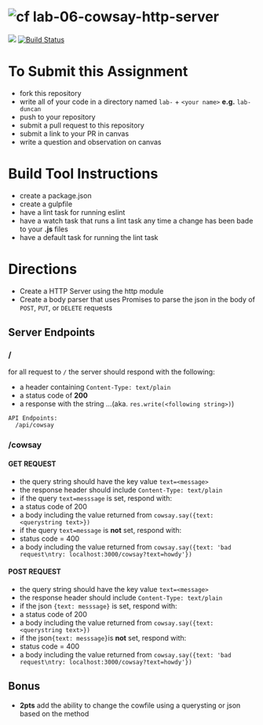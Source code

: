 ![cf](https://i.imgur.com/7v5ASc8.png) lab-06-cowsay-http-server
======

[![](https://img.shields.io/badge/Issues%3F-Ask%20for%20Help!-55cbe0.svg)](https://github.com/codefellows/seattle-javascript-401n1/issues/new)
[![Build Status](https://travis-ci.org/codefellows-seattle-javascript-401n1/lab-03-fs-async.svg?branch=master)](https://travis-ci.org/codefellows-seattle-javascript-401n1/lab-03-fs-async)

# To Submit this Assignment
  * fork this repository
  * write all of your code in a directory named `lab-` + `<your name>` **e.g.** `lab-duncan`
  * push to your repository
  * submit a pull request to this repository
  * submit a link to your PR in canvas
  * write a question and observation on canvas

# Build Tool Instructions
* create a package.json
* create a gulpfile
 * have a lint task for running eslint
 * have a watch task that runs a lint task any time a change has been bade to your **.js** files
 * have a default task for running the lint task

# Directions
* Create a HTTP Server using the http module
* Create a body parser that uses Promises to parse the json in the body of `POST`, `PUT`, or `DELETE` requests

## Server Endpoints
### /
for all request to `/` the server should respond with the following:
 * a header containing `Content-Type: text/plain`
 * a status code of **200**
 * a response with the string ...(aka. `res.write(<following string>)`)
``` 
API Endpoints:
  /api/cowsay
```

### /cowsay
#### GET REQUEST    
* the query string should have the key value `text=<message>`
* the response header should include `Content-Type: text/plain`
* if the query `text=messsage` is set, respond with:  
 * a status code of 200
 * a body including the value returned from `cowsay.say({text: <querystring text>})`
* if the query `text=message` is **not** set, respond with:  
 * status code = 400
 * a body including the value returned from `cowsay.say({text: 'bad request\ntry: localhost:3000/cowsay?text=howdy'})`

#### POST REQUEST   
* the query string should have the key value `text=<message>`
* the response header should include `Content-Type: text/plain`
* if the json `{text: messsage}` is set, respond with:  
 * a status code of 200
 * a body including the value returned from `cowsay.say({text: <querystring text>})`
* if the json`{text: messsage}`is **not** set, respond with:  
 * status code = 400
 * a body including the value returned from `cowsay.say({text: 'bad request\ntry: localhost:3000/cowsay?text=howdy'})`

## Bonus
* **2pts** add the ability to change the cowfile using a querysting or json based on the method

